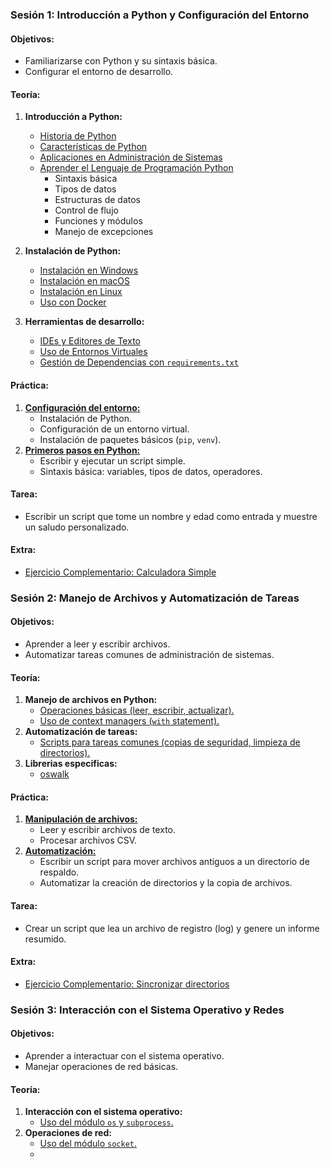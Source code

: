 ### **Sesión 1: Introducción a Python y Configuración del Entorno**
#### **Objetivos:**
- Familiarizarse con Python y su sintaxis básica.
- Configurar el entorno de desarrollo.

#### **Teoría:**
1. **Introducción a Python:**
    - [Historia de Python](sesion1/introduccion.md#historia-de-python)
    - [Características de Python](sesion1/introduccion.md#características-de-python)
    - [Aplicaciones en Administración de Sistemas](sesion1/introduccion.md#aplicaciones-en-administración-de-sistemas)
    - [Aprender el Lenguaje de Programación Python](sesion1/lenguaje.md#aprender-el-lenguaje-de-programación-python)
        - Sintaxis básica
        - Tipos de datos
        - Estructuras de datos
        - Control de flujo
        - Funciones y módulos
        - Manejo de excepciones

2. **Instalación de Python:**
   - [Instalación en Windows](sesion1/instalacion.md#instalación-en-windows)
   - [Instalación en macOS](sesion1/instalacion.md#instalación-en-macos)
   - [Instalación en Linux](sesion1/instalacion.md#instalación-en-linux)
   - [Uso con Docker](sesion1/docker.md#uso-con-docker)

3. **Herramientas de desarrollo:**
   - [IDEs y Editores de Texto](sesion1/herramientas.md#ides-y-editores-de-texto)
   - [Uso de Entornos Virtuales](sesion1/herramientas.md#uso-de-entornos-virtuales)
   - [Gestión de Dependencias con `requirements.txt`](sesion1/herramientas.md#gestión-de-dependencias-con-requirementstxt)

#### **Práctica:**
1. **[Configuración del entorno:](sesion1/practicas/PRACTICA.1.1.md)**
   - Instalación de Python.
   - Configuración de un entorno virtual.
   - Instalación de paquetes básicos (`pip`, `venv`).
2. **[Primeros pasos en Python:](sesion1/practicas/PRACTICA.1.2.md)**
   - Escribir y ejecutar un script simple.
   - Sintaxis básica: variables, tipos de datos, operadores.

#### **Tarea:**
- Escribir un script que tome un nombre y edad como entrada y muestre un saludo personalizado.

#### **Extra:**
- [Ejercicio Complementario: Calculadora Simple](sesion1/extras/EXTRA.1.md)

### **Sesión 2: Manejo de Archivos y Automatización de Tareas**
#### **Objetivos:**
- Aprender a leer y escribir archivos.
- Automatizar tareas comunes de administración de sistemas.

#### **Teoría:**
1. **Manejo de archivos en Python:**
   - [Operaciones básicas (leer, escribir, actualizar).](sesion2/archivos.operaciones.md)
   - [Uso de context managers (`with` statement).](sesion2/archivos.context.manager.md)
2. **Automatización de tareas:**
   - [Scripts para tareas comunes (copias de seguridad, limpieza de directorios).](sesion2/archivos.scripts.md)
3. **Librerias especificas:**
   - [oswalk](sesion2/archivos.oswalk.md)

#### **Práctica:**
1. **[Manipulación de archivos:](sesion2/practicas/PRACTICA.2.1.md)**
   - Leer y escribir archivos de texto.
   - Procesar archivos CSV.
2. **[Automatización:](sesion2/practicas/PRACTICA.2.2.md)**
   - Escribir un script para mover archivos antiguos a un directorio de respaldo.
   - Automatizar la creación de directorios y la copia de archivos.

#### **Tarea:**
- Crear un script que lea un archivo de registro (log) y genere un informe resumido.

#### **Extra:**
- [Ejercicio Complementario: Sincronizar directorios](sesion2/extras/EXTRA.2.md)

### **Sesión 3: Interacción con el Sistema Operativo y Redes**
#### **Objetivos:**
- Aprender a interactuar con el sistema operativo.
- Manejar operaciones de red básicas.

#### **Teoría:**
1. **Interacción con el sistema operativo:**
   - [Uso del módulo `os` y `subprocess`.](sesion3/interacciones.so.md)
2. **Operaciones de red:**
   - [Uso del módulo `socket`.](sesion3/interacciones.red.socket.md)
   -
